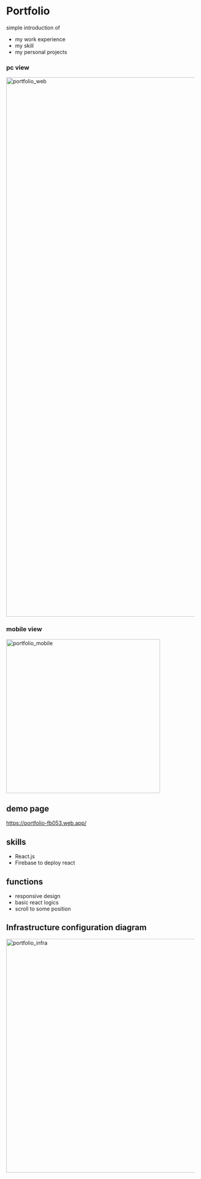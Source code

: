 # Portfolio
simple introduction of 
- my work experience
- my skill
- my personal projects

### pc view
<img width="1440" alt="portfolio_web" src="https://user-images.githubusercontent.com/38809138/137649641-03ebf930-f74f-4fe4-9250-7ed932d03a0f.png">

### mobile view
<img width="411" alt="portfolio_mobile" src="https://user-images.githubusercontent.com/38809138/137649662-96383fdc-20e7-45e6-9533-1a56be7c7767.png">


## demo page
https://portfolio-fb053.web.app/

## skills
- React.js
- Firebase to deploy react

## functions
- responsive design
- basic react logics
- scroll to some position

## Infrastructure configuration diagram
<img width="624" alt="portfolio_infra" src="https://user-images.githubusercontent.com/38809138/137650478-7bc07a1c-730b-46d2-b538-a588c6637919.png">
